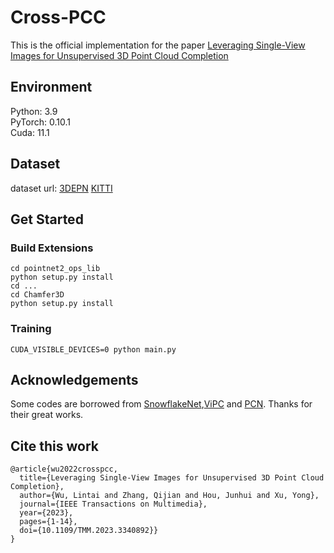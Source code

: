 # Cross-PCC
This is the official implementation for the paper [Leveraging Single-View Images for Unsupervised 3D Point Cloud Completion](https://arxiv.org/pdf/2212.00564.pdf)

## Environment
Python: 3.9  
PyTorch: 0.10.1  
Cuda: 11.1  

## Dataset
dataset url: [3DEPN](https://drive.google.com/drive/folders/1BQg9r6RT0xZ3VZzc0NswiEGGVvE3FwD4?usp=sharing)
[KITTI](https://drive.google.com/drive/folders/1w4o-uRLT0YHscKZDKWKw7mSvmptTNDhh?usp=drive_link)

## Get Started
### Build Extensions
```
cd pointnet2_ops_lib
python setup.py install
cd ...
cd Chamfer3D
python setup.py install
```
### Training
```
CUDA_VISIBLE_DEVICES=0 python main.py
```

## Acknowledgements
Some codes are borrowed from [SnowflakeNet](https://github.com/AllenXiangX/SnowflakeNet),[ViPC](https://github.com/Hydrogenion/ViPC) and [PCN](https://github.com/wentaoyuan/pcn). Thanks for their great works.

## Cite this work
```
@article{wu2022crosspcc,
  title={Leveraging Single-View Images for Unsupervised 3D Point Cloud Completion},
  author={Wu, Lintai and Zhang, Qijian and Hou, Junhui and Xu, Yong},
  journal={IEEE Transactions on Multimedia}, 
  year={2023},
  pages={1-14},
  doi={10.1109/TMM.2023.3340892}}
}
```
